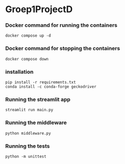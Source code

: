 # Groep1ProjectD

### Docker command for running the containers

```
docker compose up -d
```

### Docker command for stopping the containers

```
docker compose down
```

### installation

```
pip install -r requirements.txt
conda install -c conda-forge geckodriver
```

### Running the streamlit app

```
streamlit run main.py
```

### Running the middleware

```
python middleware.py
```

### Running the tests
```
python -m unittest
```